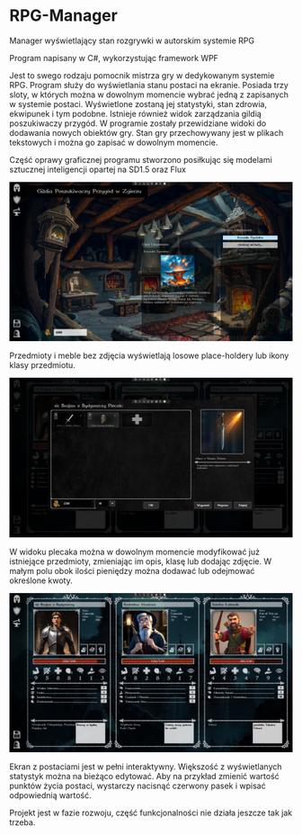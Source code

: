 # RPG-Manager
Manager wyświetlający stan rozgrywki w autorskim systemie RPG

Program napisany w C#, wykorzystując framework WPF

Jest to swego rodzaju pomocnik mistrza gry w dedykowanym systemie RPG. Program służy do wyświetlania stanu postaci na ekranie. Posiada trzy sloty, w których można w dowolnym momencie wybrać jedną z zapisanych w systemie postaci. Wyświetlone zostaną jej statystyki, stan  zdrowia, ekwipunek i tym podobne. Istnieje również widok zarządzania gildią poszukiwaczy przygód. W programie zostały przewidziane widoki do dodawania nowych obiektów gry. Stan gry przechowywany jest w plikach tekstowych i można go zapisać w dowolnym momencie.

Część oprawy graficznej programu stworzono posiłkując się modelami sztucznej inteligencji opartej na SD1.5 oraz Flux

![Image1](https://github.com/Zabelek/RPG-Manager/blob/main/images/1.png?raw=true)

Przedmioty i meble bez zdjęcia wyświetlają losowe place-holdery lub ikony klasy przedmiotu.

![Image2](https://github.com/Zabelek/RPG-Manager/blob/main/images/2.png?raw=true)

W widoku plecaka można w dowolnym momencie modyfikować już istniejące przedmioty, zmieniając im opis, klasę lub dodając zdjęcie. W małym polu obok ilości pieniędzy można dodawać lub odejmować określone kwoty.

![Image3](https://github.com/Zabelek/RPG-Manager/blob/main/images/3.png?raw=true)

Ekran z postaciami jest w pełni interaktywny. Większość z wyświetlanych statystyk można na bieżąco edytować. Aby na przykład zmienić wartość punktów życia postaci, wystarczy nacisnąć czerwony pasek i wpisać odpowiednią wartość.

Projekt jest w fazie rozwoju, część funkcjonalności nie działa jeszcze tak jak trzeba.
